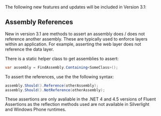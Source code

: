 The following new features and updates will be included in Version 3.1:

## Assembly References ##

New in version 3.1 are methods to assert an assembly does / does not reference another assembly.  These are typically used to enforce layers within an application.  For example, asserting the web layer does not reference the data layer.

There is a static helper class to get assemblies to assert:

```` csharp
var assembly = FindAssembly.Containing<SomeClass>();
````

To assert the references, use the the following syntax:

```` csharp
assembly.Should().Reference(otherAssembly);
assembly.Should().NotReference(otherAssembly);
````

These assertions are only avaliable in the .NET 4 and 4.5 versions of Fluent Assertions as the reflection methods used are not available in Silverlight and Windows Phone runtimes.
